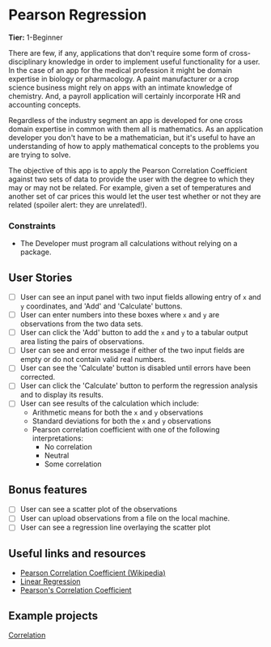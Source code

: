 # Pearson Regression

**Tier:** 1-Beginner

There are few, if any, applications that don't require some form of 
cross-disciplinary knowledge in order to implement useful functionality for
a user. In the case of an app for the medical profession it might be domain
expertise in biology or pharmacology. A paint manufacturer or a crop science
business might rely on apps with an intimate knowledge of chemistry. And, a 
payroll application will certainly incorporate HR and accounting concepts.

Regardless of the industry segment an app is developed for one cross domain
expertise in common with them all is mathematics. As an application developer
you don't have to be a mathematician, but it's useful to have an understanding
of how to apply mathematical concepts to the problems you are trying to solve.

The objective of this app is to apply the Pearson Correlation Coefficient
against two sets of data to provide the user with the degree to which they
may or may not be related. For example, given a set of temperatures and another
set of car prices this would let the user test whether or not they are related
(spoiler alert: they are unrelated!).

### Constraints

- The Developer must program all calculations without relying on a package.

## User Stories

-   [ ] User can see an input panel with two input fields allowing entry of `x` 
and `y` coordinates, and 'Add' and 'Calculate' buttons.
-   [ ] User can enter numbers into these boxes where `x` and `y` are observations
from the two data sets.
-   [ ] User can click the 'Add' button to add the `x` and `y` to a tabular
output area listing the pairs of observations.
-   [ ] User can see and error message if either of the two input fields are
empty or do not contain valid real numbers.
-   [ ] User can see the 'Calculate' button is disabled until errors have been
corrected.
-   [ ] User can click the 'Calculate' button to perform the regression analysis
and to display its results.
-   [ ] User can see results of the calculation which include:
    - Arithmetic means for both the `x` and `y` observations
    - Standard deviations for both the `x` and `y` observations
    - Pearson correlation coefficient with one of the following interpretations:
      - No correlation
      - Neutral
      - Some correlation

## Bonus features

-   [ ] User can see a scatter plot of the observations
-   [ ] User can upload observations from a file on the local machine.
-   [ ] User can see a regression line overlaying the scatter plot

## Useful links and resources

- [Pearson Correlation Coefficient (Wikipedia)](https://en.wikipedia.org/wiki/Pearson_correlation_coefficient)
- [Linear Regression](https://en.wikipedia.org/wiki/Linear_regression)
- [Pearson's Correlation Coefficient](http://www.code-in-javascript.com/pearsons-correlation-coefficient-in-javascript/)

## Example projects

[Correlation](https://memory.psych.mun.ca/tech/js/correlation.shtml)
